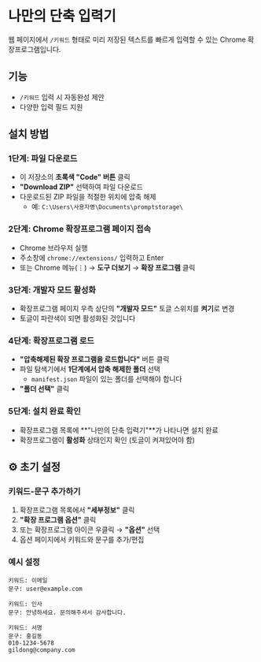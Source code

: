 
# 나만의 단축 입력기

웹 페이지에서 `/키워드` 형태로 미리 저장된 텍스트를 빠르게 입력할 수 있는 Chrome 확장프로그램입니다.

## 기능
- `/키워드` 입력 시 자동완성 제안
- 다양한 입력 필드 지원

## 설치 방법

### 1단계: 파일 다운로드
- 이 저장소의 **초록색 "Code" 버튼** 클릭
- **"Download ZIP"** 선택하여 파일 다운로드
- 다운로드된 ZIP 파일을 적절한 위치에 압축 해제
  - 예: `C:\Users\사용자명\Documents\promptstorage\`

### 2단계: Chrome 확장프로그램 페이지 접속
- Chrome 브라우저 실행
- 주소창에 `chrome://extensions/` 입력하고 Enter
- 또는 Chrome 메뉴(⋮) → **도구 더보기** → **확장 프로그램** 클릭

### 3단계: 개발자 모드 활성화
- 확장프로그램 페이지 우측 상단의 **"개발자 모드"** 토글 스위치를 **켜기**로 변경
- 토글이 파란색이 되면 활성화된 것입니다

### 4단계: 확장프로그램 로드
- **"압축해제된 확장 프로그램을 로드합니다"** 버튼 클릭
- 파일 탐색기에서 **1단계에서 압축 해제한 폴더** 선택
  - `manifest.json` 파일이 있는 폴더를 선택해야 합니다
- **"폴더 선택"** 클릭

### 5단계: 설치 완료 확인
- 확장프로그램 목록에 **"나만의 단축 입력기"**가 나타나면 설치 완료
- 확장프로그램이 **활성화** 상태인지 확인 (토글이 켜져있어야 함)

## ⚙️ 초기 설정

### 키워드-문구 추가하기
1. 확장프로그램 목록에서 **"세부정보"** 클릭
2. **"확장 프로그램 옵션"** 클릭
3. 또는 확장프로그램 아이콘 우클릭 → **"옵션"** 선택
4. 옵션 페이지에서 키워드와 문구를 추가/편집

### 예시 설정
```
키워드: 이메일
문구: user@example.com

키워드: 인사
문구: 안녕하세요. 문의해주셔서 감사합니다.

키워드: 서명
문구: 홍길동
010-1234-5678
gildong@company.com
```
